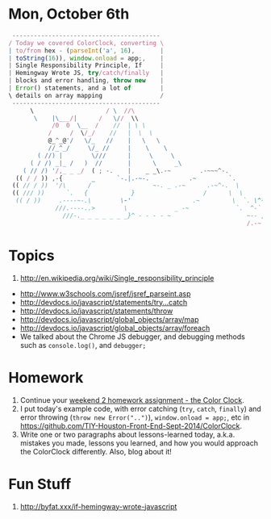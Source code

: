 # Mon, October 6th

```js
 -----------------------------------------
/ Today we covered ColorClock, converting \
| to/from hex - (parseInt('a', 16),       |
| toString(16)), window.onload = app;,    |
| Single Responsibility Principle, If     |
| Hemingway Wrote JS, try/catch/finally   |
| blocks and error handling, throw new    |
| Error() statements, and a lot of        |
\ details on array mapping                /
 -----------------------------------------
      \                    / \  //\
       \    |\___/|      /   \//  \\
            /0  0  \__  /    //  | \ \
           /     /  \/_/    //   |  \  \
           @_^_@'/   \/_   //    |   \   \
           //_^_/     \/_ //     |    \    \
        ( //) |        \///      |     \     \
      ( / /) _|_ /   )  //       |      \     _\
    ( // /) '/,_ _ _/  ( ; -.    |    _ _\.-~        .-~~~^-.
  (( / / )) ,-{        _      `-.|.-~-.           .~         `.
 (( // / ))  '/\      /                 ~-. _ .-~      .-~^-.  \
 (( /// ))      `.   {            }                   /      \  \
  (( / ))     .----~-.\        \-'                 .~         \  `. \^-.
             ///.----..>        \             _ -~             `.  ^-`  ^-_
               ///-._ _ _ _ _ _ _}^ - - - - ~                     ~-- ,.-~
                                                                  /.-~
```

# Topics

1. http://en.wikipedia.org/wiki/Single_responsibility_principle
- http://www.w3schools.com/jsref/jsref_parseint.asp
- http://devdocs.io/javascript/statements/try...catch
- http://devdocs.io/javascript/statements/throw
- http://devdocs.io/javascript/global_objects/array/map
- http://devdocs.io/javascript/global_objects/array/foreach
- We talked about the Chrome JS debugger, and debugging methods such as `console.log()`, and `debugger;`

# Homework

1. Continue your [weekend 2 homework assignment - the Color Clock](./examples/day10/).
2. I put today's example code, with error catching (`try`, `catch`, `finally`) and error throwing (`throw new Error("..")`), `window.onload = app;`, etc in https://github.com/TIY-Houston-Front-End-Sept-2014/ColorClock.
3. Write one or two paragraphs about lessons-learned today, a.k.a. mistakes you made, lessons you learned, and how you would approach the ColorClock differently. Also, blog about it!

# Fun Stuff

1. http://byfat.xxx/if-hemingway-wrote-javascript
